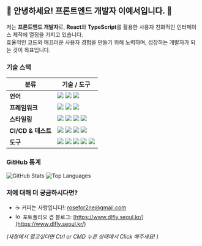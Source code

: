 ## 🌟 안녕하세요! 프론트엔드 개발자 이예서입니다. 👋

저는 **프론트엔드 개발자**로, **React**와 **TypeScript**를 활용한 사용자 친화적인 인터페이스 제작에 열정을 가지고 있습니다.  
효율적인 코드와 매끄러운 사용자 경험을 만들기 위해 노력하며, 성장하는 개발자가 되는 것이 목표입니다.

### 기술 스택
| 분류               | 기술 / 도구                           |
|--------------------|--------------------------------------|
| **언어**          | <img src="https://img.shields.io/badge/javascript-F7DF1E?style=flat-square&logo=javascript&logoColor=black"> <img src="https://img.shields.io/badge/Typescript-3178C6?style=flat-square&logo=Typescript&logoColor=white"/> <img src="https://img.shields.io/badge/postgresql-4169E1?style=flat-square&logo=postgresql&logoColor=white"> |
| **프레임워크**     | <img src="https://img.shields.io/badge/react-61DAFB?style=flat-square&logo=react&logoColor=black"> <img src="https://img.shields.io/badge/Next.js-000000?style=flat-square&logo=Next.js&logoColor=white"/> <img src="https://img.shields.io/badge/node.js-5FA04E?style=flat-square&logo=nodedotjs&logoColor=white"> |
| **스타일링**       | <img src="https://img.shields.io/badge/Sass-CC6699?style=flat-square&logo=Sass&logoColor=white"/> <img src="https://img.shields.io/badge/styled components-DB7093?style=flat-square&logo=styled-components&logoColor=white"/> <img src="https://img.shields.io/badge/tailwindcss-06B6D4?style=flat-square&logo=tailwindcss&logoColor=white"/> <img src="https://img.shields.io/badge/mui-007FFF?style=flat-square&logo=mui&logoColor=white"> |
| **CI/CD & 테스트** | <img src="https://img.shields.io/badge/jest-C21325?style=flat-square&logo=jest&logoColor=white"> <img src="https://img.shields.io/badge/github actions-2088FF?style=flat-square&logo=githubactions&logoColor=white"> <img src="https://img.shields.io/badge/Vercel-000000?style=flat-square&logo=Vercel&logoColor=white"/> <img src="https://img.shields.io/badge/Storybook-FF4785?style=flat-square&logo=Storybook&logoColor=white"/> |
| **도구**          | <img src="https://img.shields.io/badge/github-181717?style=flat-square&logo=github&logoColor=white"> <img src="https://img.shields.io/badge/figma-F24E1E?style=flat-square&logo=figma&logoColor=white"> <img src="https://img.shields.io/badge/jira software-0052CC?style=flat-square&logo=jirasoftware&logoColor=white"> <img src="https://img.shields.io/badge/notion-000000?style=flat-square&logo=notion&logoColor=white"> <img src="https://img.shields.io/badge/supabase-3FCF8E?style=flat-square&logo=supabase&logoColor=white"> |

<!--
| **데이터베이스**   | <img src="https://img.shields.io/badge/supabase-3FCF8E?style=flat-square&logo=supabase&logoColor=white"> <img src="https://img.shields.io/badge/mongodb-47A248?style=flat-square&logo=mongodb&logoColor=white"> |

https://simpleicons.org/
<img src="https://img.shields.io/badge/스택이름-색깔?style=for-the-badge&logo=스택아이콘&logoColor=black">
flat-square
#### 활용 예시
- **React & TypeScript**: 개인 포트폴리오 제작 및 데이터 시각화 프로젝트에 활용.
- **Three.js**: 3D 인터랙션을 구현한 웹 애플리케이션 제작 경험.
- **Supabase**: 실시간 데이터베이스 관리 및 사용자 인증 기능 구현.
- **Vercel**: 포트폴리오 및 클라이언트 프로젝트를 빠르고 안정적으로 배포.
- **Next.js & Vercel**: SSR 및 정적 사이트 생성 기능을 활용해 성능 최적화된 웹사이트 배포.
- **GitHub Actions와 Vercel**: 테스트 스크립트를 실행하여 코드 안정성 검증을 실행하고, Merge 후 Vercel에 자동 배포 트리거.
- **Docker 기반 배포**:
   - Docker Compose를 사용하여 개발, 테스트, 프로덕션 환경의 일관성을 유지.
   - AWS EC2와 Nginx를 활용한 리버스 프록시 설정으로 트래픽 관리.
- **Netlify를 활용한 Jamstack 배포**:
   - 정적 사이트 생성(SSR) 프로젝트에 대해 Netlify를 활용해 CI/CD 파이프라인 구현.
   - 자동 SSL 인증서 갱신 및 글로벌 CDN 제공.
- **Jest**:
   - Jest로 React 컴포넌트 스냅샷 테스트 작성 경험.
   - API 통신 로직의 모의(Mock) 테스트를 통해 비즈니스 로직 검증.
-->

<!--
---

### 🚀 프로젝트
- **TTAL-GI Quest**
   - 팀 프로젝트 (FE 1명, BE 2명, DESIGN 2명 , PM 1명)<br>
   - 특정 음료를 파는 카페를 쉽게 찾도록 해주는 지도 기반 웹앱 서비스.
   - 사용 기술: React, Next, TypeScript, Zustand, Tailwind CSS, Jest, Vercel
   - [소스 코드](https://github.com/berry-quest-dev/ttalgi-front-end)

- **DateLeaf**
   - 팀 프로젝트 (FE 5명)
   - 여러명의 일정을 자동 계산해서 효율적인 모임 일정을 정할수 있게 해주는 스케쥴러.
   - 사용 기술: React, Vite, TypeScript, Tailwind CSS, PWA, SWC, Jest, Husky, Vercel, Supabase, Zustand
   - 주요 기능: 모임 가능날짜 자동 계산 및 추천
   - [Live Demo](https://www.date-leaf.com/) | [소스 코드](https://github.com/imaginer-dev/DateLeaf)

- **BookStore App**
   - 개인 프로젝트
   - 소규모의 서점 책 관리 시스템으로 node.js로 벡엔드와 React로 프론트를 구현.
   - 사용 기술: React, Next.js, Node.js, TypeScript, Material-UI, Express, Jest
   - [소스 코드](https://github.com/Rose4tune/bookstore-app)

- **Todo List**
   - 개인 프로젝트
   - 할 일에 대한 CRUD가 가능하고, presist 적용으로 데이터의 지속성을 유지하도록 구현.
   - 사용 기술: React, Next, TypeScript, Zustand, Tailwind CSS, Jest, Vercel
   - [Live Demo](https://todo-list-three-gamma-42.vercel.app/) | [소스 코드](https://github.com/Rose4tune/todo-list)
   
- **[Team Collaboration App](#):**
  팀 프로젝트 관리 애플리케이션으로 유닛 테스트와 통합 테스트를 구현하여 코드 안정성을 확보.  
  - **테스트 도구**: Jest를 사용해 주요 컴포넌트 및 API 로직에 대한 테스트 작성.
  - **CI/CD**: GitHub Actions를 통해 테스트 자동 실행 및 배포.

- 백준 카드
[![Solved.ac
프로필](http://mazassumnida.wtf/api/v2/generate_badge?boj=rosefor2ne)](https://solved.ac/rosefor2ne)
- 백준 뱃지
[![Solved.ac
프로필](http://mazassumnida.wtf/api/mini/generate_badge?boj=rosefor2ne)](https://solved.ac/rosefor2ne)

-->

### GitHub 통계
![GitHub Stats](https://github-readme-stats.vercel.app/api?username=Rose4tune&show_icons=true&icon_color=ff4690&bg_color=90,ffeff5,dbfaf8,dbfaf8,dbfaf8&title_color=ff4690&text_color=777173)
![Top Languages](https://github-readme-stats.vercel.app/api/top-langs/?username=Rose4tune&exclude_repo=lecture_3DThreeJS,hanghea_front_1st&hide=html&layout=compact&bg_color=90,ffeff5,dbfaf8,dbfaf8,dbfaf8&title_color=ff4690&text_color=#777173)

<!--
z_ngenebio_work1,z_ngenebio_work2,prac_book,plus_frontlecture_react30project,lecture_100ScenarioFront,myProjects,my_portfolio,myPortfolio,hanghea_front_1st,
- 📃 이력서: [PDF 이력서](https://drive.google.com/file/d/1ITrBDU6H7qEliDoFqayRXABYpmAULNu7/view?usp=sharing)
---
-->

### 저에 대해 더 궁금하시다면?
- ☕ 커피는 사랑입니다!: rosefor2ne@gmail.com
- <img width="15" height="15" alt="logo" src="https://github.com/user-attachments/assets/b70978f1-f54e-4542-b721-3cd25948e8fc" /> 포트폴리오 겸 블로그: [https://www.dlfly.seoul.kr/](https://www.dlfly.seoul.kr/)

<i>(새창에서 열고싶다면 Ctrl or CMD 누른 상태에서 Click 해주세요! )</i>
